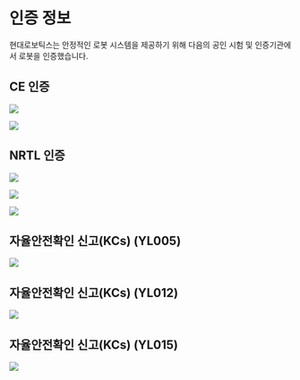 # 인증 정보

현대로보틱스는 안정적인 로봇 시스템을 제공하기 위해 다음의 공인 시험 및 인증기관에서 로봇을 인증했습니다.

## CE 인증

![](.gitbook/assets/image144.png)

![](.gitbook/assets/image145.png)

## NRTL 인증

![](.gitbook/assets/image146.png)

![](.gitbook/assets/image147.png)

![](.gitbook/assets/image148.png)

## 자율안전확인 신고\(KCs\) \(YL005\)

![](.gitbook/assets/image149.png)

## 자율안전확인 신고\(KCs\) \(YL012\)

![](.gitbook/assets/image150.png)

## 자율안전확인 신고\(KCs\) \(YL015\)

![](.gitbook/assets/image151.png)

